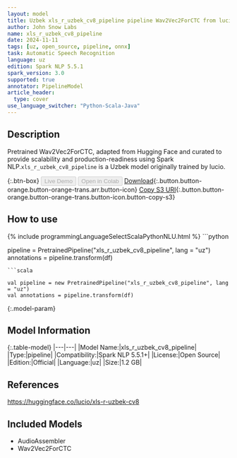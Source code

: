 ```yaml
---
layout: model
title: Uzbek xls_r_uzbek_cv8_pipeline pipeline Wav2Vec2ForCTC from lucio
author: John Snow Labs
name: xls_r_uzbek_cv8_pipeline
date: 2024-11-11
tags: [uz, open_source, pipeline, onnx]
task: Automatic Speech Recognition
language: uz
edition: Spark NLP 5.5.1
spark_version: 3.0
supported: true
annotator: PipelineModel
article_header:
  type: cover
use_language_switcher: "Python-Scala-Java"
---
```


## Description

Pretrained Wav2Vec2ForCTC, adapted from Hugging Face and curated to provide scalability and production-readiness using Spark NLP.`xls_r_uzbek_cv8_pipeline` is a Uzbek model originally trained by lucio.

{:.btn-box}
<button class="button button-orange" disabled>Live Demo</button>
<button class="button button-orange" disabled>Open in Colab</button>
[Download](https://s3.amazonaws.com/auxdata.johnsnowlabs.com/public/models/xls_r_uzbek_cv8_pipeline_uz_5.5.1_3.0_1731358961494.zip){:.button.button-orange.button-orange-trans.arr.button-icon}
[Copy S3 URI](s3://auxdata.johnsnowlabs.com/public/models/xls_r_uzbek_cv8_pipeline_uz_5.5.1_3.0_1731358961494.zip){:.button.button-orange.button-orange-trans.button-icon.button-copy-s3}

## How to use



<div class="tabs-box" markdown="1">
{% include programmingLanguageSelectScalaPythonNLU.html %}
```python

pipeline = PretrainedPipeline("xls_r_uzbek_cv8_pipeline", lang = "uz")
annotations =  pipeline.transform(df)   

```
```scala

val pipeline = new PretrainedPipeline("xls_r_uzbek_cv8_pipeline", lang = "uz")
val annotations = pipeline.transform(df)

```
</div>

{:.model-param}
## Model Information

{:.table-model}
|---|---|
|Model Name:|xls_r_uzbek_cv8_pipeline|
|Type:|pipeline|
|Compatibility:|Spark NLP 5.5.1+|
|License:|Open Source|
|Edition:|Official|
|Language:|uz|
|Size:|1.2 GB|

## References

https://huggingface.co/lucio/xls-r-uzbek-cv8

## Included Models

- AudioAssembler
- Wav2Vec2ForCTC